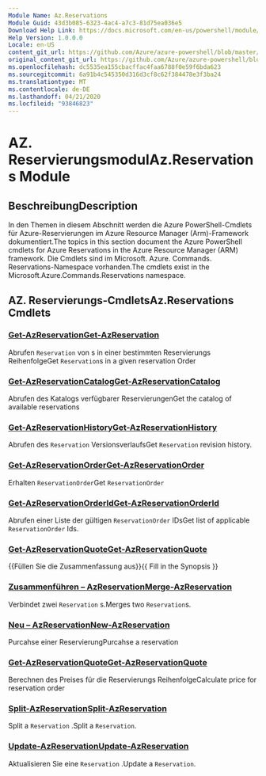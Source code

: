 ```yaml
---
Module Name: Az.Reservations
Module Guid: 43d3b085-6323-4ac4-a7c3-81d75ea036e5
Download Help Link: https://docs.microsoft.com/en-us/powershell/module/az.reservations
Help Version: 1.0.0.0
Locale: en-US
content_git_url: https://github.com/Azure/azure-powershell/blob/master/src/Reservations/Reservations/help/Az.Reservations.md
original_content_git_url: https://github.com/Azure/azure-powershell/blob/master/src/Reservations/Reservations/help/Az.Reservations.md
ms.openlocfilehash: dc5535ea155cbacffac4faa6788f0e59f6bda623
ms.sourcegitcommit: 6a91b4c545350d316d3cf8c62f384478e3f3ba24
ms.translationtype: MT
ms.contentlocale: de-DE
ms.lasthandoff: 04/21/2020
ms.locfileid: "93846823"
---
```

# <span data-ttu-id="ab32c-101">AZ. Reservierungsmodul</span><span class="sxs-lookup"><span data-stu-id="ab32c-101">Az.Reservations Module</span></span>
## <span data-ttu-id="ab32c-102">Beschreibung</span><span class="sxs-lookup"><span data-stu-id="ab32c-102">Description</span></span>
<span data-ttu-id="ab32c-103">In den Themen in diesem Abschnitt werden die Azure PowerShell-Cmdlets für Azure-Reservierungen im Azure Resource Manager (Arm)-Framework dokumentiert.</span><span class="sxs-lookup"><span data-stu-id="ab32c-103">The topics in this section document the Azure PowerShell cmdlets for Azure Reservations in the Azure Resource Manager (ARM) framework.</span></span> <span data-ttu-id="ab32c-104">Die Cmdlets sind im Microsoft. Azure. Commands. Reservations-Namespace vorhanden.</span><span class="sxs-lookup"><span data-stu-id="ab32c-104">The cmdlets exist in the Microsoft.Azure.Commands.Reservations namespace.</span></span>

## <span data-ttu-id="ab32c-105">AZ. Reservierungs-Cmdlets</span><span class="sxs-lookup"><span data-stu-id="ab32c-105">Az.Reservations Cmdlets</span></span>
### [<span data-ttu-id="ab32c-106">Get-AzReservation</span><span class="sxs-lookup"><span data-stu-id="ab32c-106">Get-AzReservation</span></span>](Get-AzReservation.md)
<span data-ttu-id="ab32c-107">Abrufen `Reservation` von s in einer bestimmten Reservierungs Reihenfolge</span><span class="sxs-lookup"><span data-stu-id="ab32c-107">Get `Reservation`s in a given reservation Order</span></span>

### [<span data-ttu-id="ab32c-108">Get-AzReservationCatalog</span><span class="sxs-lookup"><span data-stu-id="ab32c-108">Get-AzReservationCatalog</span></span>](Get-AzReservationCatalog.md)
<span data-ttu-id="ab32c-109">Abrufen des Katalogs verfügbarer Reservierungen</span><span class="sxs-lookup"><span data-stu-id="ab32c-109">Get the catalog of available reservations</span></span>

### [<span data-ttu-id="ab32c-110">Get-AzReservationHistory</span><span class="sxs-lookup"><span data-stu-id="ab32c-110">Get-AzReservationHistory</span></span>](Get-AzReservationHistory.md)
<span data-ttu-id="ab32c-111">Abrufen des `Reservation` Versionsverlaufs</span><span class="sxs-lookup"><span data-stu-id="ab32c-111">Get `Reservation` revision history.</span></span>

### [<span data-ttu-id="ab32c-112">Get-AzReservationOrder</span><span class="sxs-lookup"><span data-stu-id="ab32c-112">Get-AzReservationOrder</span></span>](Get-AzReservationOrder.md)
<span data-ttu-id="ab32c-113">Erhalten `ReservationOrder`</span><span class="sxs-lookup"><span data-stu-id="ab32c-113">Get `ReservationOrder`</span></span>

### [<span data-ttu-id="ab32c-114">Get-AzReservationOrderId</span><span class="sxs-lookup"><span data-stu-id="ab32c-114">Get-AzReservationOrderId</span></span>](Get-AzReservationOrderId.md)
<span data-ttu-id="ab32c-115">Abrufen einer Liste der gültigen `ReservationOrder` IDs</span><span class="sxs-lookup"><span data-stu-id="ab32c-115">Get list of applicable `ReservationOrder` Ids.</span></span>

### [<span data-ttu-id="ab32c-116">Get-AzReservationQuote</span><span class="sxs-lookup"><span data-stu-id="ab32c-116">Get-AzReservationQuote</span></span>](Get-AzReservationQuote.md)
<span data-ttu-id="ab32c-117">{{Füllen Sie die Zusammenfassung aus}}</span><span class="sxs-lookup"><span data-stu-id="ab32c-117">{{ Fill in the Synopsis }}</span></span>

### [<span data-ttu-id="ab32c-118">Zusammenführen – AzReservation</span><span class="sxs-lookup"><span data-stu-id="ab32c-118">Merge-AzReservation</span></span>](Merge-AzReservation.md)
<span data-ttu-id="ab32c-119">Verbindet zwei `Reservation` s.</span><span class="sxs-lookup"><span data-stu-id="ab32c-119">Merges two `Reservation`s.</span></span>

### [<span data-ttu-id="ab32c-120">Neu – AzReservation</span><span class="sxs-lookup"><span data-stu-id="ab32c-120">New-AzReservation</span></span>](New-AzReservation.md)
<span data-ttu-id="ab32c-121">Purcahse einer Reservierung</span><span class="sxs-lookup"><span data-stu-id="ab32c-121">Purcahse a reservation</span></span>

### [<span data-ttu-id="ab32c-122">Get-AzReservationQuote</span><span class="sxs-lookup"><span data-stu-id="ab32c-122">Get-AzReservationQuote</span></span>](Get-AzReservationQuote.md)
<span data-ttu-id="ab32c-123">Berechnen des Preises für die Reservierungs Reihenfolge</span><span class="sxs-lookup"><span data-stu-id="ab32c-123">Calculate price for reservation order</span></span>

### [<span data-ttu-id="ab32c-124">Split-AzReservation</span><span class="sxs-lookup"><span data-stu-id="ab32c-124">Split-AzReservation</span></span>](Split-AzReservation.md)
<span data-ttu-id="ab32c-125">Split a `Reservation` .</span><span class="sxs-lookup"><span data-stu-id="ab32c-125">Split a `Reservation`.</span></span>

### [<span data-ttu-id="ab32c-126">Update-AzReservation</span><span class="sxs-lookup"><span data-stu-id="ab32c-126">Update-AzReservation</span></span>](Update-AzReservation.md)
<span data-ttu-id="ab32c-127">Aktualisieren Sie eine `Reservation` .</span><span class="sxs-lookup"><span data-stu-id="ab32c-127">Update a `Reservation`.</span></span>

